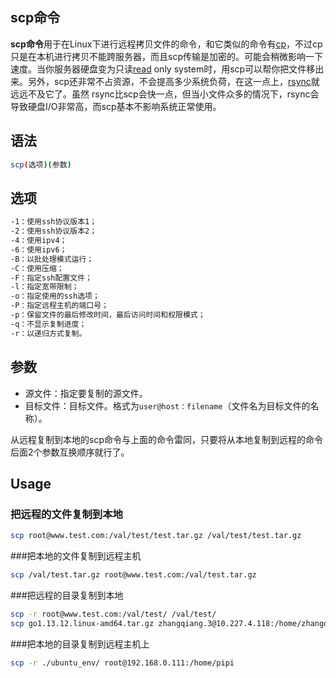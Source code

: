 

## scp命令

**scp命令**用于在Linux下进行远程拷贝文件的命令，和它类似的命令有[cp](http://man.linuxde.net/cp)，不过cp只是在本机进行拷贝不能跨服务器，而且scp传输是加密的。可能会稍微影响一下速度。当你服务器硬盘变为只读[read](http://man.linuxde.net/read) only system时，用scp可以帮你把文件移出来。另外，scp还非常不占资源，不会提高多少系统负荷，在这一点上，[rsync](http://man.linuxde.net/rsync)就远远不及它了。虽然 rsync比scp会快一点，但当小文件众多的情况下，rsync会导致硬盘I/O非常高，而scp基本不影响系统正常使用。



## 语法

```bash
scp(选项)(参数)
```



## 选项

```bash
-1：使用ssh协议版本1；
-2：使用ssh协议版本2；
-4：使用ipv4；
-6：使用ipv6；
-B：以批处理模式运行；
-C：使用压缩；
-F：指定ssh配置文件；
-l：指定宽带限制；
-o：指定使用的ssh选项；
-P：指定远程主机的端口号；
-p：保留文件的最后修改时间，最后访问时间和权限模式；
-q：不显示复制进度；
-r：以递归方式复制。

```





## 参数

- 源文件：指定要复制的源文件。
- 目标文件：目标文件。格式为`user@host：filename`（文件名为目标文件的名称）。

从远程复制到本地的scp命令与上面的命令雷同，只要将从本地复制到远程的命令后面2个参数互换顺序就行了。

## Usage

### 把远程的文件复制到本地

```bash
scp root@www.test.com:/val/test/test.tar.gz /val/test/test.tar.gz
```

###把本地的文件复制到远程主机

```bash
scp /val/test.tar.gz root@www.test.com:/val/test.tar.gz
```

###把远程的目录复制到本地

```bash
scp -r root@www.test.com:/val/test/ /val/test/
scp go1.13.12.linux-amd64.tar.gz zhangqiang.3@10.227.4.118:/home/zhangqiang.3/downloads
```

###把本地的目录复制到远程主机上

```bash
scp -r ./ubuntu_env/ root@192.168.0.111:/home/pipi
```




